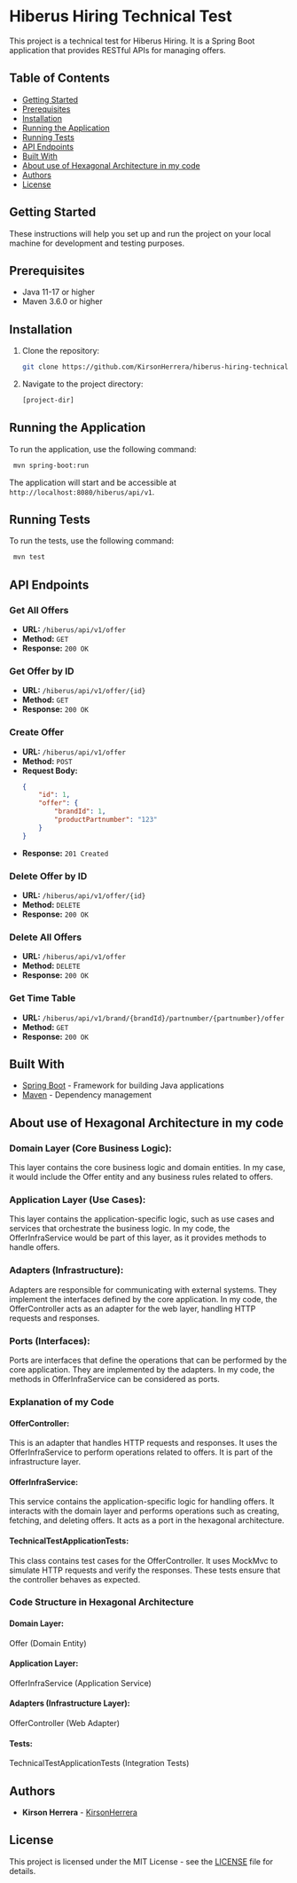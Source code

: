 # Hiberus Hiring Technical Test

This project is a technical test for Hiberus Hiring. It is a Spring Boot application that provides RESTful APIs for managing offers.

## Table of Contents

- [Getting Started](#getting-started)
- [Prerequisites](#prerequisites)
- [Installation](#installation)
- [Running the Application](#running-the-application)
- [Running Tests](#running-tests)
- [API Endpoints](#api-endpoints)
- [Built With](#built-with)
- [About use of Hexagonal Architecture in my code](#about-use-of-hexagonal-architecture-in-my-code)
- [Authors](#authors)
- [License](#license)

## Getting Started

These instructions will help you set up and run the project on your local machine for development and testing purposes.

## Prerequisites

- Java 11-17 or higher
- Maven 3.6.0 or higher

## Installation

1. Clone the repository:
    ```sh
    git clone https://github.com/KirsonHerrera/hiberus-hiring-technical-test.git
    ```
2. Navigate to the project directory:
    ```sh
    [project-dir]
    ```

## Running the Application

To run the application, use the following command:
 ```sh
  mvn spring-boot:run
 ```



The application will start and be accessible at `http://localhost:8080/hiberus/api/v1`.

## Running Tests

To run the tests, use the following command:
 ```sh
  mvn test
 ```



## API Endpoints

### Get All Offers
- **URL:** `/hiberus/api/v1/offer`
- **Method:** `GET`
- **Response:** `200 OK`

### Get Offer by ID
- **URL:** `/hiberus/api/v1/offer/{id}`
- **Method:** `GET`
- **Response:** `200 OK`

### Create Offer
- **URL:** `/hiberus/api/v1/offer`
- **Method:** `POST`
- **Request Body:**
    ```json
    {
        "id": 1,
        "offer": {
            "brandId": 1,
            "productPartnumber": "123"
        }
    }
    ```
- **Response:** `201 Created`

### Delete Offer by ID
- **URL:** `/hiberus/api/v1/offer/{id}`
- **Method:** `DELETE`
- **Response:** `200 OK`

### Delete All Offers
- **URL:** `/hiberus/api/v1/offer`
- **Method:** `DELETE`
- **Response:** `200 OK`

### Get Time Table
- **URL:** `/hiberus/api/v1/brand/{brandId}/partnumber/{partnumber}/offer`
- **Method:** `GET`
- **Response:** `200 OK`

## Built With

- [Spring Boot](https://spring.io/projects/spring-boot) - Framework for building Java applications
- [Maven](https://maven.apache.org/) - Dependency management

## About use of Hexagonal Architecture in my code


### Domain Layer (Core Business Logic):
This layer contains the core business logic and domain entities. In my case, it would include the Offer entity and any business rules related to offers.
### Application Layer (Use Cases):
This layer contains the application-specific logic, such as use cases and services that orchestrate the business logic. In my code, the OfferInfraService would be part of this layer, as it provides methods to handle offers.
### Adapters (Infrastructure):
Adapters are responsible for communicating with external systems. They implement the interfaces defined by the core application. In my code, the OfferController acts as an adapter for the web layer, handling HTTP requests and responses.
### Ports (Interfaces):
Ports are interfaces that define the operations that can be performed by the core application. They are implemented by the adapters. In my code, the methods in OfferInfraService can be considered as ports.

### Explanation of my Code

#### OfferController:

This is an adapter that handles HTTP requests and responses. It uses the OfferInfraService to perform operations related to offers. It is part of the infrastructure layer.

#### OfferInfraService:

This service contains the application-specific logic for handling offers. It interacts with the domain layer and performs operations such as creating, fetching, and deleting offers. It acts as a port in the hexagonal architecture.

#### TechnicalTestApplicationTests:

This class contains test cases for the OfferController. It uses MockMvc to simulate HTTP requests and verify the responses. These tests ensure that the controller behaves as expected.

### Code Structure in Hexagonal Architecture

#### Domain Layer:

Offer (Domain Entity)

#### Application Layer:

OfferInfraService (Application Service)

#### Adapters (Infrastructure Layer):

OfferController (Web Adapter)

#### Tests:

TechnicalTestApplicationTests (Integration Tests)

## Authors

- **Kirson Herrera** - [KirsonHerrera](https://github.com/KirsonHerrera)

## License

This project is licensed under the MIT License - see the [LICENSE](LICENSE) file for details.
